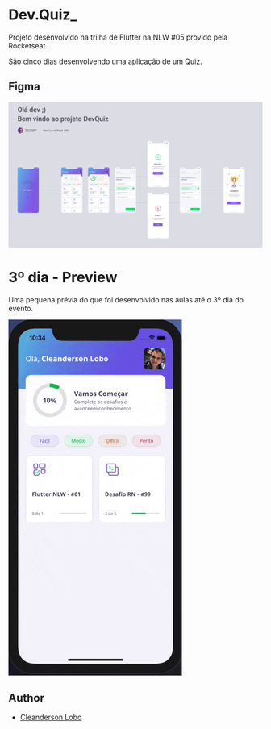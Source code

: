 # Dev.Quiz_

Projeto desenvolvido na trilha de Flutter na NLW #05 provido pela Rocketseat.

São cinco dias desenvolvendo uma aplicação de um Quiz.

## Figma

![layout](./screenshot/layout.png)

# 3º dia - Preview 

Uma pequena prévia do que foi desenvolvido nas aulas até o 3º dia do evento.

![preview-1](./screenshot/preview_1.gif)


## Author

*	[Cleanderson Lobo](https://www.linkedin.com/in/cleandersonlobo/)